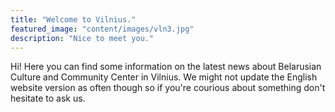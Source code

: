 ```yaml
---
title: "Welcome to Vilnius."
featured_image: "content/images/vln3.jpg"
description: "Nice to meet you."
---
```

Hi! Here you can find some information on the latest news about Belarusian Culture and Community Center in Vilnius. We might not update the English website version as often though so if you're courious about something don't hesitate to ask us.